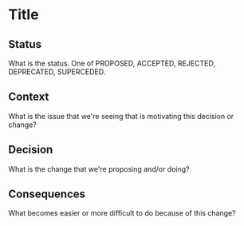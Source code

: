 # Title

## Status

What is the status. One of PROPOSED, ACCEPTED, REJECTED, DEPRECATED, SUPERCEDED.

## Context

What is the issue that we're seeing that is motivating this decision or change?

## Decision

What is the change that we're proposing and/or doing?

## Consequences

What becomes easier or more difficult to do because of this change?